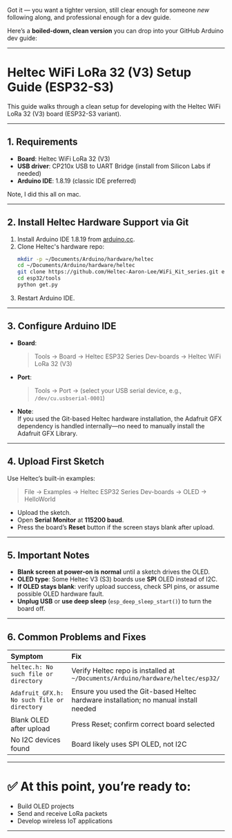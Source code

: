 Got it — you want a tighter version, still clear enough for someone *new* following along, and professional enough for a dev guide.

Here’s a **boiled-down, clean version** you can drop into your GitHub Arduino dev guide:

---

# Heltec WiFi LoRa 32 (V3) Setup Guide (ESP32-S3)

This guide walks through a clean setup for developing with the Heltec WiFi LoRa 32 (V3) board (ESP32-S3 variant).

---

## 1. Requirements

- **Board**: Heltec WiFi LoRa 32 (V3)  
- **USB driver**: CP210x USB to UART Bridge (install from Silicon Labs if needed)
- **Arduino IDE**: 1.8.19 (classic IDE preferred)

Note, I did this all on mac.

---

## 2. Install Heltec Hardware Support via Git

1. Install Arduino IDE 1.8.19 from [arduino.cc](https://www.arduino.cc/en/software).
2. Clone Heltec's hardware repo:
   ```bash
   mkdir -p ~/Documents/Arduino/hardware/heltec
   cd ~/Documents/Arduino/hardware/heltec
   git clone https://github.com/Heltec-Aaron-Lee/WiFi_Kit_series.git esp32
   cd esp32/tools
   python get.py
   ```
3. Restart Arduino IDE.

---

## 3. Configure Arduino IDE

- **Board**:  
  > Tools → Board → Heltec ESP32 Series Dev-boards → Heltec WiFi LoRa 32 (V3)
- **Port**:  
  > Tools → Port → (select your USB serial device, e.g., `/dev/cu.usbserial-0001`)

- **Note**:  
  If you used the Git-based Heltec hardware installation, the Adafruit GFX dependency is handled internally—no need to manually install the Adafruit GFX Library.

---

## 4. Upload First Sketch

Use Heltec’s built-in examples:

> File → Examples → Heltec ESP32 Series Dev-boards → OLED → HelloWorld

- Upload the sketch.
- Open **Serial Monitor** at **115200 baud**.
- Press the board’s **Reset** button if the screen stays blank after upload.

---

## 5. Important Notes

- **Blank screen at power-on is normal** until a sketch drives the OLED.
- **OLED type**: Some Heltec V3 (S3) boards use **SPI** OLED instead of I2C.
- **If OLED stays blank**: verify upload success, check SPI pins, or assume possible OLED hardware fault.
- **Unplug USB** or **use deep sleep** (`esp_deep_sleep_start()`) to turn the board off.

---

## 6. Common Problems and Fixes

| Symptom | Fix |
|:---|:---|
| `heltec.h: No such file or directory` | Verify Heltec repo is installed at `~/Documents/Arduino/hardware/heltec/esp32/` |
| `Adafruit_GFX.h: No such file or directory` | Ensure you used the Git-based Heltec hardware installation; no manual install needed |
| Blank OLED after upload | Press Reset; confirm correct board selected |
| No I2C devices found | Board likely uses SPI OLED, not I2C |

---

# ✅ At this point, you’re ready to:

- Build OLED projects
- Send and receive LoRa packets
- Develop wireless IoT applications

---